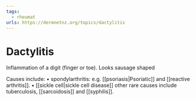 ```yaml
---
tags:
  - rheumat
urls: https://dermnetnz.org/topics/dactylitis
---
```

# Dactylitis
Inflammation of a digit (finger or toe).
Looks sausage shaped

Causes include:
	• spondylarthritis: e.g. [[psoriasis|Psoriatic]] and [[reactive arthritis]].
	• [[sickle cell|sickle cell disease]]
other rare causes include tuberculosis, [[sarcoidosis]] and [[syphilis]]. 